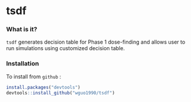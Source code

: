 tsdf
===

### What is it?

`tsdf` generates decision table for Phase 1 dose-finding and allows user to run simulations using customized decision table.

### Installation
To install from `github` :
```r
install.packages("devtools")
devtools::install_github("wguo1990/tsdf")
```
